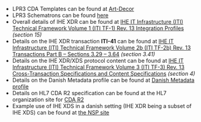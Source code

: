 - LPR3 CDA Templates can be found at [Art-Decor](http://art-decor.org/art-decor/decor-project--lpr-)
- LPR3 Schematrons can be found [here](https://github.com/scandihealth/lpr3-docs/blob/master/152a1be9-6dbb-41e7-961f-c02222f0aefe.zip)
- Overall details of IHE XDR can be found at [IHE IT Infrastructure (ITI) Technical Framework Volume 1 (ITI TF-1) Rev. 13 Integration Profiles](http://www.ihe.net/uploadedFiles/Documents/ITI/IHE_ITI_TF_Vol1.pdf) *(section 15)*
- Details on the IHE XDR transaction **ITI-41** can be found at [IHE IT Infrastructure (ITI) Technical Framework Volume 2b (ITI TF-2b) Rev. 13 Transactions Part B – Sections 3.29 – 3.64](http://www.ihe.net/uploadedFiles/Documents/ITI/IHE_ITI_TF_Vol2b.pdf) *(section 3.41)* 
- Details on the IHE XDR/XDS protocol content can be found at [IHE IT Infrastructure (ITI) Technical Framework Volume 3 (ITI TF-3) Rev. 13 Cross-Transaction Specifications and Content Specifications](http://www.ihe.net/uploadedFiles/Documents/ITI/IHE_ITI_TF_Vol3.pdf) *(section 4)*
- Details on the Danish Metadata profile can be found at [Danish Metadata profile](http://svn.medcom.dk/svn/drafts/Standarder/IHE/DK_profil_metadata/Metadata-v095.docx)
- Details on HL7 CDA R2 specification can be found at the HL7 organization site for  [CDA R2](http://www.hl7.org/implement/standards/product_brief.cfm?product_id=7)
- Example use of IHE XDS in a danish setting (IHE XDR being a subset of IHE XDS) can be found at [the NSP site](https://www.nspop.dk/pages/viewpage.action?pageId=32126754)
